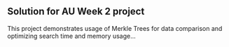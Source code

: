 ## Solution for AU Week 2 project

This project demonstrates usage of Merkle Trees for data comparison and optimizing search time and memory usage...
